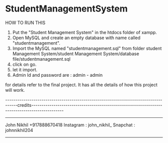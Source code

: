 # StudentManagementSystem

HOW TO RUN THIS

1. Put the "Student Management System" in the htdocs folder of xampp.
2. Open MySQL and create an empty database with name called "studentmanagement".
3. Import the MySQL named "studentmanagement.sql" from folder student Management System/student Management System/database file/studentmanagement.sql
4. click on go.
5. let it import.
6. Admin Id and password are : admin - admin 

for details refer to the final project. It has all the details of how this project will work.

------------------------------------------------------------------------------------credits----------------------------------------------------------------------------------------------
*****************************************************************************************************************************************************************************************
John Nikhil
+917888670418
Instagram : john_nikhil_
Snapchat  : johnnikhil204
*****************************************************************************************************************************************************************************************
